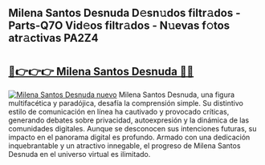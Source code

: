 ## Milena Santos Desnuda D𝚎sn𝚞dos filtr𝚊dos - Parts-Q7O Vid𝚎os filtr𝚊dos - N𝚞evas f𝚘tos atr𝚊ctivas PA2Z4

# <h2><a href="http://mbb1c4.tromn.icu/?c=Milena+Santos+Desnuda">🔗👉👉👉 Milena Santos Desnuda 🔗🔗</a></h2>

[![Milena Santos Desnuda nuevo](https://i.imgur.com/pEAQMta.gif)](http://mbb1c4.tromn.icu/?c=Milena+Santos+Desnuda)
Milena Santos Desnuda, una figura multifacética y paradójica, desafía la comprensión simple. Su distintivo estilo de comunicación en línea ha cautivado y provocado críticas, generando debates sobre privacidad, autoexpresión y la dinámica de las comunidades digitales. Aunque se desconocen sus intenciones futuras, su impacto en el panorama digital es profundo. Armado con una dedicación inquebrantable y un atractivo innegable, el progreso de Milena Santos Desnuda en el universo virtual es ilimitado.

